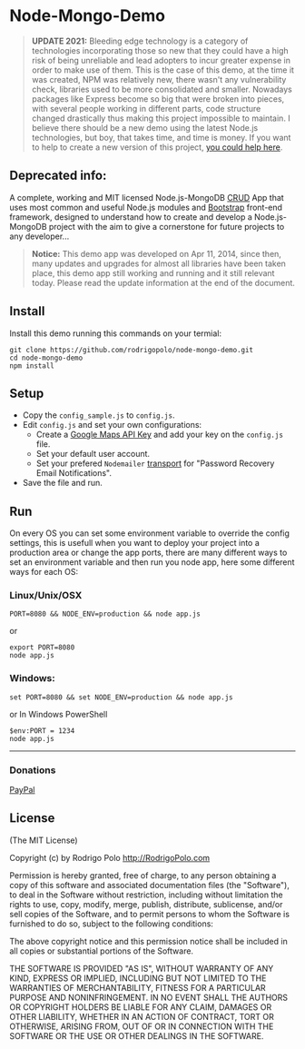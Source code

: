 # Node-Mongo-Demo

> **UPDATE 2021:** Bleeding edge technology is a category of technologies incorporating those so new that they could have a high risk of being unreliable and lead adopters to incur greater expense in order to make use of them. This is the case of this demo, at the time it was created, NPM was relatively new, there wasn't any vulnerability check, libraries used to be more consolidated and smaller. Nowadays packages like Express become so big that were broken into pieces, with several people working in different parts, code structure changed drastically thus making this project impossible to maintain. I believe there should be a new demo using the latest Node.js technologies, but boy, that takes time, and time is money. If you want to help to create a new version of this project, [you could help here](https://www.paypal.com/paypalme/rodrigopolo).

## Deprecated info:

A complete, working and MIT licensed Node.js-MongoDB [CRUD](http://en.wikipedia.org/wiki/Create,_read,_update_and_delete) App that uses most common and useful Node.js modules and [Bootstrap](http://getbootstrap.com/) front-end framework, designed to understand how to create and develop a Node.js-MongoDB project with the aim to give a cornerstone for future projects to any developer...

>**Notice:** This demo app was developed on Apr 11, 2014, since then, many updates and upgrades for almost all libraries have been taken place, this demo app still working and running and it still relevant today. Please read the update information at the end of the document.

## Install

Install this demo running this commands on your termial:

```
git clone https://github.com/rodrigopolo/node-mongo-demo.git
cd node-mongo-demo
npm install
```

## Setup


* Copy the `config_sample.js` to `config.js`.
* Edit `config.js` and set your own configurations:
  * Create a [Google Maps API Key](https://developers.google.com/maps/documentation/javascript/get-api-key) and add your key on the `config.js` file.
  * Set your default user account.
  * Set your prefered `Nodemailer` [transport](http://www.nodemailer.com/docs/transports) for "Password Recovery Email Notifications".
* Save the file and run.


## Run

On every OS you can set some environment variable to override the config settings, this is usefull when you want to deploy your project into a production area or change the app ports, there are many different ways to set an environment variable and then run you node app, here some different ways for each OS: 


### Linux/Unix/OSX

```
PORT=8080 && NODE_ENV=production && node app.js
```

or

```
export PORT=8080
node app.js
```

### Windows:

```
set PORT=8080 && set NODE_ENV=production && node app.js
```

or In Windows PowerShell

```
$env:PORT = 1234
node app.js
```

-------

### Donations
[PayPal](http://paypal.me/rodrigopolo)

## License

(The MIT License)

Copyright (c) by Rodrigo Polo http://RodrigoPolo.com

Permission is hereby granted, free of charge, to any person obtaining a copy
of this software and associated documentation files (the "Software"), to deal
in the Software without restriction, including without limitation the rights
to use, copy, modify, merge, publish, distribute, sublicense, and/or sell
copies of the Software, and to permit persons to whom the Software is
furnished to do so, subject to the following conditions:

The above copyright notice and this permission notice shall be included in
all copies or substantial portions of the Software.

THE SOFTWARE IS PROVIDED "AS IS", WITHOUT WARRANTY OF ANY KIND, EXPRESS OR
IMPLIED, INCLUDING BUT NOT LIMITED TO THE WARRANTIES OF MERCHANTABILITY,
FITNESS FOR A PARTICULAR PURPOSE AND NONINFRINGEMENT. IN NO EVENT SHALL THE
AUTHORS OR COPYRIGHT HOLDERS BE LIABLE FOR ANY CLAIM, DAMAGES OR OTHER
LIABILITY, WHETHER IN AN ACTION OF CONTRACT, TORT OR OTHERWISE, ARISING FROM,
OUT OF OR IN CONNECTION WITH THE SOFTWARE OR THE USE OR OTHER DEALINGS IN
THE SOFTWARE.